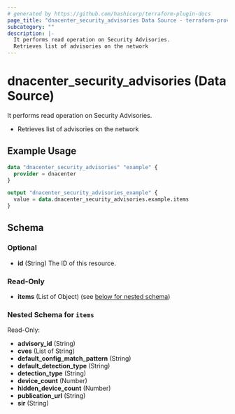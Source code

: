 ```yaml
---
# generated by https://github.com/hashicorp/terraform-plugin-docs
page_title: "dnacenter_security_advisories Data Source - terraform-provider-dnacenter"
subcategory: ""
description: |-
  It performs read operation on Security Advisories.
  Retrieves list of advisories on the network
---
```


# dnacenter_security_advisories (Data Source)

It performs read operation on Security Advisories.

- Retrieves list of advisories on the network

## Example Usage

```terraform
data "dnacenter_security_advisories" "example" {
  provider = dnacenter
}

output "dnacenter_security_advisories_example" {
  value = data.dnacenter_security_advisories.example.items
}
```

<!-- schema generated by tfplugindocs -->
## Schema

### Optional

- **id** (String) The ID of this resource.

### Read-Only

- **items** (List of Object) (see [below for nested schema](#nestedatt--items))

<a id="nestedatt--items"></a>
### Nested Schema for `items`

Read-Only:

- **advisory_id** (String)
- **cves** (List of String)
- **default_config_match_pattern** (String)
- **default_detection_type** (String)
- **detection_type** (String)
- **device_count** (Number)
- **hidden_device_count** (Number)
- **publication_url** (String)
- **sir** (String)


